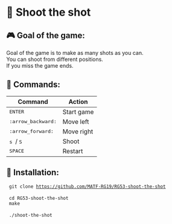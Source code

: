 # :basketball: Shoot the shot

## :video_game: Goal of the game:
Goal of the game is to make as many shots as you can. <br>
You can shoot from different positions. <br>
If you miss the game ends.

## :scroll: Commands:
  <table>
    <thead>
      <th> Command </th>
      <th> Action </th>
    </thead>   
    <tbody>
      <tr>
        <td>
          <kbd> ENTER </kbd>
        </td>
        <td> Start game </td>
      </tr>      
      <tr>
        <td>
          <kbd> :arrow_backward: </kbd>
        </td>    
        <td> Move left </td>
      </tr>
      <tr>
        <td>
          <kbd> :arrow_forward: </kbd>
        </td>
        <td> Move right </td>
      </tr>
      <tr>
        <td>
          <kbd> s </kbd> /
          <kbd> S </kbd>
        </td>
        <td> Shoot </td>
      </tr>
      <tr>
        <td>
          <kbd> SPACE </kbd>
        </td>
        <td> Restart </td>
      </tr>
    </tbody>
  </table>
  
## :wrench: Installation:
<code> git clone https://github.com/MATF-RG19/RG53-shoot-the-shot </code> <br>
<code> cd RG53-shoot-the-shot </code> <br>
<code> make </code> <br>
<code> ./shoot-the-shot </code>
